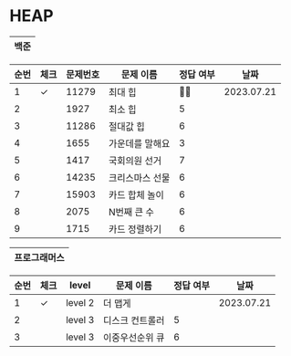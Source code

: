 # HEAP
|백준|
|---|

| 순번 | 체크                          | 문제번호                | 문제 이름 | 정답 여부 |  날짜             |
|------|---|---|------|---|---|
|1| ✓ | 11279 | 최대 힙 | 👌🏻 | 2023.07.21|
|2| | 1927 | 최소 힙 | 5 | |
|3| | 11286 | 절대값 힙 | 6 | |
|4| | 1655 | 가운데를 말해요 | 3 | |
|5| | 1417 | 국회의원 선거 | 7 | |
|6| | 14235 | 크리스마스 선물 | 6 | |
|7| | 15903 | 카드 합체 놀이 | 6 | |
|8| | 2075 | N번째 큰 수 | 6 | |
|9| | 1715 | 카드 정렬하기 | 6 | |

|프로그래머스|
|---|

| 순번 | 체크                          | level                | 문제 이름 | 정답 여부 |  날짜             |
|------|---|---|------|---|---|
|1| ✓ | level 2 | 더 맵게 |  | 2023.07.21|
|2| | level 3 | 디스크 컨트롤러 | 5 | |
|3| | level 3 | 이중우선순위 큐 | 6 | |